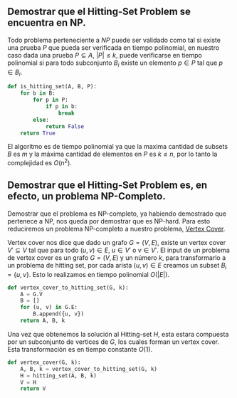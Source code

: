 ## 	Demostrar que el Hitting-Set Problem se encuentra en NP.

Todo problema perteneciente a $NP$ puede ser validado como tal si existe una prueba $P$ que pueda ser verificada en tiempo polinomial, en nuestro caso dada una prueba $P \subseteq A$, $|P| \leq k$, puede verificarse en tiempo polinomial si para todo subconjunto $B_i$ existe un elemento $p \in P$ tal que $p \in B_i$.

```python
def is_hitting_set(A, B, P):
    for b in B:
        for p in P:
            if p in b:
                break
        else:
            return False
    return True
```

El algoritmo es de tiempo polinomial ya que la maxima cantidad de subsets $B$ es $m$ y la máxima cantidad de elementos en $P$ es $k \leq n$, por lo tanto la complejidad es $O(n^2)$.

## Demostrar que el Hitting-Set Problem es, en efecto, un problema NP-Completo.

Demostrar que el problema es NP-completo, ya habiendo demostrado que pertenece a NP, nos queda por demostrar que es NP-hard. Para esto reduciremos un problema NP-completo a nuestro problema, [Vertex Cover](https://en.wikipedia.org/wiki/Vertex_cover).

Vertex cover nos dice que dado un grafo $G = (V, E)$, existe un vertex cover $V' \subseteq V$ tal que para todo $(u, v) \in E$, $u \in V'$ o $v \in V'$.
El input de un problema de vertex cover es un grafo $G = (V, E)$ y un número $k$, para transformarlo a un problema de hitting set, por cada arista $(u, v) \in E$ creamos un subset $B_i = \{u, v\}$. Esto lo realizamos en tiempo polinomial $O(|E|)$.

```python
def vertex_cover_to_hitting_set(G, k):
    A = G.V
    B = []
    for (u, v) in G.E:
        B.append({u, v})
    return A, B, k
```

Una vez que obtenemos la solución al Hitting-set $H$, esta estara compuesta por un subconjunto de vertices de $G$, los cuales forman un vertex cover. Esta transformación es en tiempo constante $O(1)$.

```python
def vertex_cover(G, k):
    A, B, k = vertex_cover_to_hitting_set(G, k)
    H = hitting_set(A, B, k)
    V = H
    return V
```


